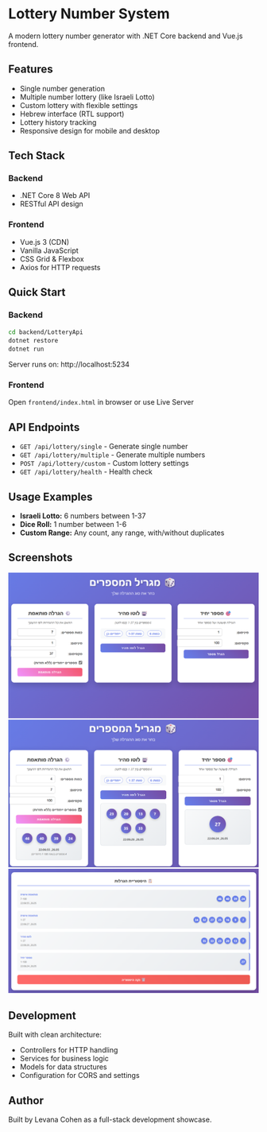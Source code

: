 # Lottery Number System

A modern lottery number generator with .NET Core backend and Vue.js frontend.

## Features
- Single number generation
- Multiple number lottery (like Israeli Lotto)
- Custom lottery with flexible settings
- Hebrew interface (RTL support)
- Lottery history tracking
- Responsive design for mobile and desktop

##  Tech Stack
### Backend
- .NET Core 8 Web API
- RESTful API design

### Frontend  
- Vue.js 3 (CDN)
- Vanilla JavaScript
- CSS Grid & Flexbox
- Axios for HTTP requests

## Quick Start

### Backend
```bash
cd backend/LotteryApi
dotnet restore
dotnet run
```

Server runs on: http://localhost:5234

### Frontend
Open `frontend/index.html` in browser or use Live Server

## API Endpoints
* `GET /api/lottery/single` - Generate single number
* `GET /api/lottery/multiple` - Generate multiple numbers
* `POST /api/lottery/custom` - Custom lottery settings
* `GET /api/lottery/health` - Health check

## Usage Examples
* **Israeli Lotto:** 6 numbers between 1-37
* **Dice Roll:** 1 number between 1-6
* **Custom Range:** Any count, any range, with/without duplicates

## Screenshots
![Main screen:](docs/screenshots/main-screen.png)
![Results:](docs/screenshots/results-screen.png)
![History:](docs/screenshots/history-view.png)

## Development
Built with clean architecture:
* Controllers for HTTP handling
* Services for business logic
* Models for data structures
* Configuration for CORS and settings

## Author
Built by Levana Cohen as a full-stack development showcase.
